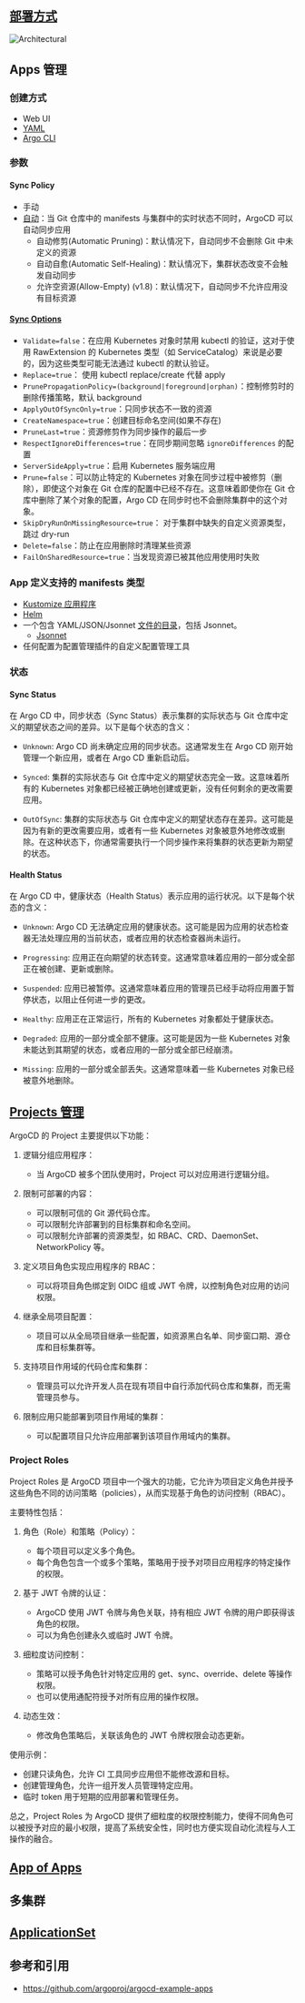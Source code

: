## [部署方式](https://argo-cd.readthedocs.io/en/stable/operator-manual/installation/#installation)

![Architectural](https://argo-cd.readthedocs.io/en/stable/assets/argocd_architecture.png)

## Apps 管理

### 创建方式

- Web UI
- [YAML](https://argo-cd.readthedocs.io/en/stable/operator-manual/declarative-setup/)
- [Argo CLI](https://argo-cd.readthedocs.io/en/stable/user-guide/commands/argocd_app/)

### 参数

#### Sync Policy

- 手动
- [自动](https://argo-cd.readthedocs.io/en/stable/user-guide/auto_sync/)：当 Git 仓库中的 manifests 与集群中的实时状态不同时，ArgoCD 可以自动同步应用
  - 自动修剪(Automatic Pruning)：默认情况下，自动同步不会删除 Git 中未定义的资源
  - 自动自愈(Automatic Self-Healing)：默认情况下，集群状态改变不会触发自动同步
  - 允许空资源(Allow-Empty) (v1.8)：默认情况下，自动同步不允许应用没有目标资源

#### [Sync Options](https://argo-cd.readthedocs.io/en/stable/user-guide/sync-options/)

- `Validate=false`：在应用 Kubernetes 对象时禁用 kubectl 的验证，这对于使用 RawExtension 的 Kubernetes 类型（如 ServiceCatalog）来说是必要的，因为这些类型可能无法通过 kubectl 的默认验证。
- `Replace=true`： 使用 kubectl replace/create 代替 apply
- `PrunePropagationPolicy=(background|foreground|orphan)`：控制修剪时的删除传播策略，默认 background
- `ApplyOutOfSyncOnly=true`：只同步状态不一致的资源
- `CreateNamespace=true`：创建目标命名空间(如果不存在)
- `PruneLast=true`：资源修剪作为同步操作的最后一步
- `RespectIgnoreDifferences=true`：在同步期间忽略 `ignoreDifferences` 的配置
- `ServerSideApply=true`：启用 Kubernetes 服务端应用
- `Prune=false`：可以防止特定的 Kubernetes 对象在同步过程中被修剪（删除），即使这个对象在 Git 仓库的配置中已经不存在。这意味着即使你在 Git 仓库中删除了某个对象的配置，Argo CD 在同步时也不会删除集群中的这个对象。
- `SkipDryRunOnMissingResource=true`： 对于集群中缺失的自定义资源类型，跳过 dry-run
- `Delete=false`：防止在应用删除时清理某些资源
- `FailOnSharedResource=true`：当发现资源已被其他应用使用时失败

### App 定义支持的 manifests 类型

- [Kustomize 应用程序](https://argo-cd.readthedocs.io/en/stable/user-guide/kustomize/)
- [Helm](https://argo-cd.readthedocs.io/en/stable/user-guide/helm/)
- 一个包含 YAML/JSON/Jsonnet [文件的目录](https://argo-cd.readthedocs.io/en/stable/user-guide/directory/)，包括 Jsonnet。
  - [Jsonnet](https://argo-cd.readthedocs.io/en/stable/user-guide/jsonnet/)
- 任何配置为配置管理插件的自定义配置管理工具

### 状态

#### Sync Status

在 Argo CD 中，同步状态（Sync Status）表示集群的实际状态与 Git 仓库中定义的期望状态之间的差异。以下是每个状态的含义：

- `Unknown`: Argo CD 尚未确定应用的同步状态。这通常发生在 Argo CD 刚开始管理一个新应用，或者在 Argo CD 重新启动后。

- `Synced`: 集群的实际状态与 Git 仓库中定义的期望状态完全一致。这意味着所有的 Kubernetes 对象都已经被正确地创建或更新，没有任何剩余的更改需要应用。

- `OutOfSync`: 集群的实际状态与 Git 仓库中定义的期望状态存在差异。这可能是因为有新的更改需要应用，或者有一些 Kubernetes 对象被意外地修改或删除。在这种状态下，你通常需要执行一个同步操作来将集群的状态更新为期望的状态。

#### Health Status

在 Argo CD 中，健康状态（Health Status）表示应用的运行状况。以下是每个状态的含义：

- `Unknown`: Argo CD 无法确定应用的健康状态。这可能是因为应用的状态检查器无法处理应用的当前状态，或者应用的状态检查器尚未运行。

- `Progressing`: 应用正在向期望的状态转变。这通常意味着应用的一部分或全部正在被创建、更新或删除。

- `Suspended`: 应用已被暂停。这通常意味着应用的管理员已经手动将应用置于暂停状态，以阻止任何进一步的更改。

- `Healthy`: 应用正在正常运行，所有的 Kubernetes 对象都处于健康状态。

- `Degraded`: 应用的一部分或全部不健康。这可能是因为一些 Kubernetes 对象未能达到其期望的状态，或者应用的一部分或全部已经崩溃。

- `Missing`: 应用的一部分或全部丢失。这通常意味着一些 Kubernetes 对象已经被意外地删除。

## [Projects 管理](https://argo-cd.readthedocs.io/en/stable/user-guide/projects/)

ArgoCD 的 Project 主要提供以下功能：

1. 逻辑分组应用程序：

   - 当 ArgoCD 被多个团队使用时，Project 可以对应用进行逻辑分组。

2. 限制可部署的内容：

   - 可以限制可信的 Git 源代码仓库。
   - 可以限制允许部署到的目标集群和命名空间。
   - 可以限制允许部署的资源类型，如 RBAC、CRD、DaemonSet、NetworkPolicy 等。

3. 定义项目角色实现应用程序的 RBAC：

   - 可以将项目角色绑定到 OIDC 组或 JWT 令牌，以控制角色对应用的访问权限。

4. 继承全局项目配置：

   - 项目可以从全局项目继承一些配置，如资源黑白名单、同步窗口期、源仓库和目标集群等。

5. 支持项目作用域的代码仓库和集群：

   - 管理员可以允许开发人员在现有项目中自行添加代码仓库和集群，而无需管理员参与。

6. 限制应用只能部署到项目作用域的集群：
   - 可以配置项目只允许应用部署到该项目作用域内的集群。

### Project Roles

Project Roles 是 ArgoCD 项目中一个强大的功能，它允许为项目定义角色并授予这些角色不同的访问策略（policies），从而实现基于角色的访问控制（RBAC）。

主要特性包括：

1. 角色（Role）和策略（Policy）：

   - 每个项目可以定义多个角色。
   - 每个角色包含一个或多个策略，策略用于授予对项目应用程序的特定操作的权限。

2. 基于 JWT 令牌的认证：

   - ArgoCD 使用 JWT 令牌与角色关联，持有相应 JWT 令牌的用户即获得该角色的权限。
   - 可以为角色创建永久或临时 JWT 令牌。

3. 细粒度访问控制：

   - 策略可以授予角色针对特定应用的 get、sync、override、delete 等操作权限。
   - 也可以使用通配符授予对所有应用的操作权限。

4. 动态生效：
   - 修改角色策略后，关联该角色的 JWT 令牌权限会动态更新。

使用示例：

- 创建只读角色，允许 CI 工具同步应用但不能修改源和目标。
- 创建管理角色，允许一组开发人员管理特定应用。
- 临时 token 用于短期的应用部署和管理任务。

总之，Project Roles 为 ArgoCD 提供了细粒度的权限控制能力，使得不同角色可以被授予对应的最小权限，提高了系统安全性，同时也方便实现自动化流程与人工操作的融合。

## [App of Apps](https://argo-cd.readthedocs.io/en/stable/operator-manual/declarative-setup/#app-of-apps)

## 多集群

## [ApplicationSet](https://argo-cd.readthedocs.io/en/stable/operator-manual/applicationset/)


## 参考和引用

- https://github.com/argoproj/argocd-example-apps
